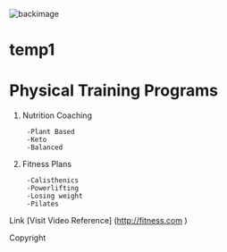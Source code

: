 ![backimage](https://user-images.githubusercontent.com/80703536/130850520-9fe18ec2-1340-4e58-8129-cf3815b59ebc.jpg)
# temp1
# Physical Training Programs
1. Nutrition Coaching

        -Plant Based
        -Keto
        -Balanced
2. Fitness Plans 
    
        -Calisthenics
        -Powerlifting
        -Losing weight
        -Pilates
Link
[Visit Video Reference] (http://fitness.com )

Copyright
